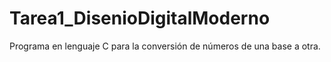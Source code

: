# Tarea1_DisenioDigitalModerno
Programa en lenguaje C para la conversión de números de una base a otra.

